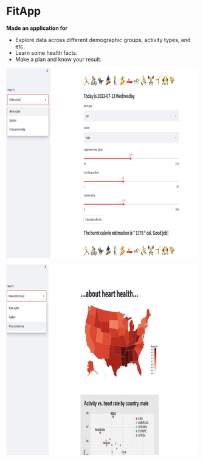 # FitApp
 **Made an application for**
 * Explore data across different demographic groups, activity types, and etc.
 * Learn some health facts.
 * Make a plan and know your result.
 

</p>
<p align="center">
  <img src="https://github.com/wangjing0/RS/blob/main/AppFront.png" height="500" >
</p>

</p>
<p align="center">
  <img src="https://github.com/wangjing0/RS/blob/main/AppFront2.png" height="500" >
</p>
